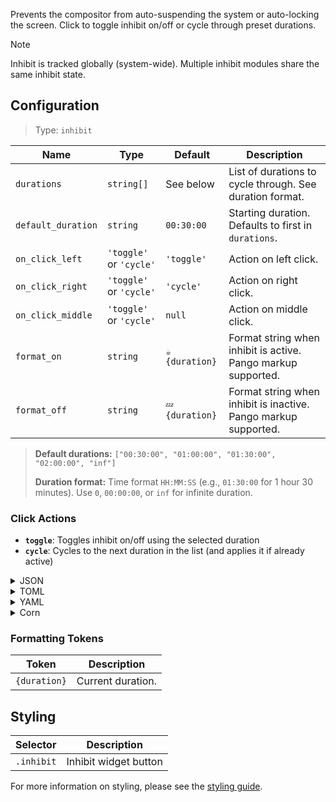Prevents the compositor from auto-suspending the system or auto-locking the screen. Click to toggle inhibit on/off or cycle through preset durations.

> [!NOTE]
> Inhibit is tracked globally (system-wide).
> Multiple inhibit modules share the same inhibit state.

## Configuration

> Type: `inhibit`

| Name               | Type                    | Default         | Description                                                     |
| ------------------ | ----------------------- | --------------- | --------------------------------------------------------------- |
| `durations`        | `string[]`              | See below       | List of durations to cycle through. See duration format.        |
| `default_duration` | `string`                | `00:30:00`      | Starting duration. Defaults to first in `durations`.            |
| `on_click_left`    | `'toggle'` or `'cycle'` | `'toggle'`      | Action on left click.                                           |
| `on_click_right`   | `'toggle'` or `'cycle'` | `'cycle'`       | Action on right click.                                          |
| `on_click_middle`  | `'toggle'` or `'cycle'` | `null`          | Action on middle click.                                         |
| `format_on`        | `string`                | `☕ {duration}` | Format string when inhibit is active. Pango markup supported.   |
| `format_off`       | `string`                | `💤 {duration}` | Format string when inhibit is inactive. Pango markup supported. |

> **Default durations:** `["00:30:00", "01:00:00", "01:30:00", "02:00:00", "inf"]`
>
> **Duration format:** Time format `HH:MM:SS` (e.g., `01:30:00` for 1 hour 30 minutes). Use `0`, `00:00:00`, or `inf` for infinite duration.

### Click Actions

- **`toggle`**: Toggles inhibit on/off using the selected duration
- **`cycle`**: Cycles to the next duration in the list (and applies it if already active)

<details>
<summary>JSON</summary>

```json
{
  "end": [
    {
      "type": "inhibit",
      "durations": ["00:30:00", "01:00:00", "01:30:00", "02:00:00", "inf"],
      "default_duration": "00:30:00",
      "on_click_left": "toggle",
      "on_click_right": "cycle",
      "format_on": "☕ {duration}",
      "format_off": "💤 {duration}"
    }
  ]
}
```

</details>

<details>
<summary>TOML</summary>

```toml
[[end]]
type = "inhibit"
durations = ["00:30:00", "01:00:00", "01:30:00", "02:00:00", "inf"]
default_duration = "00:30:00"
on_click_left = "toggle"
on_click_right = "cycle"
format_on = "☕ {duration}"
format_off = "💤 {duration}"
```

</details>

<details>
<summary>YAML</summary>

```yaml
end:
  - type: "inhibit"
    durations: ["00:30:00", "01:00:00", "01:30:00", "02:00:00", "inf"]
    default_duration: "00:30:00"
    on_click_left: "toggle"
    on_click_right: "cycle"
    format_on: "☕ {duration}"
    format_off: "💤 {duration}"
```

</details>

<details>
<summary>Corn</summary>

```corn
{
  end = [
    {
      type = "inhibit"
      durations = ["00:30:00" "01:00:00" "01:30:00" "02:00:00" "inf"]
      default_duration = "00:30:00"
      on_click_left = "toggle"
      on_click_right = "cycle"
      format_on = "☕ {duration}"
      format_off = "💤 {duration}"
    }
  ]
}
```

</details>

### Formatting Tokens

| Token        | Description       |
| ------------ | ----------------- |
| `{duration}` | Current duration. |

## Styling

| Selector   | Description           |
| ---------- | --------------------- |
| `.inhibit` | Inhibit widget button |

For more information on styling, please see the [styling guide](styling-guide).
